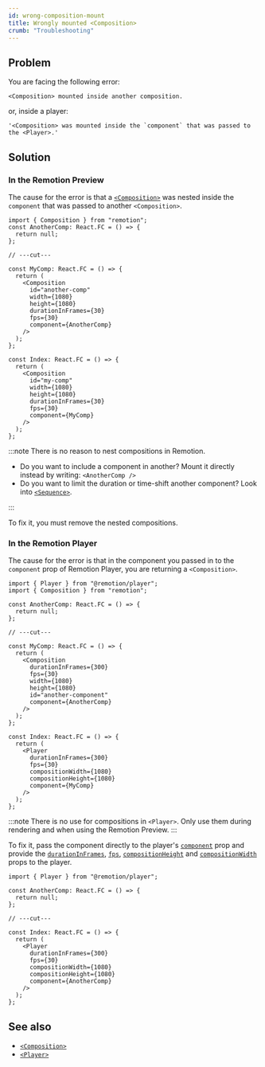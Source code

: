 ```yaml
---
id: wrong-composition-mount
title: Wrongly mounted <Composition>
crumb: "Troubleshooting"
---
```


## Problem

You are facing the following error:

```
<Composition> mounted inside another composition.
```

or, inside a player:

```
'<Composition> was mounted inside the `component` that was passed to the <Player>.'
```

## Solution

### In the Remotion Preview

The cause for the error is that a [`<Composition>`](/docs/composition) was nested inside the `component` that was passed to another `<Composition>`.

```tsx twoslash title="❌"
import { Composition } from "remotion";
const AnotherComp: React.FC = () => {
  return null;
};

// ---cut---

const MyComp: React.FC = () => {
  return (
    <Composition
      id="another-comp"
      width={1080}
      height={1080}
      durationInFrames={30}
      fps={30}
      component={AnotherComp}
    />
  );
};

const Index: React.FC = () => {
  return (
    <Composition
      id="my-comp"
      width={1080}
      height={1080}
      durationInFrames={30}
      fps={30}
      component={MyComp}
    />
  );
};
```

:::note
There is no reason to nest compositions in Remotion.

- Do you want to include a component in another? Mount it directly instead by writing: `<AnotherComp />`
- Do you want to limit the duration or time-shift another component? Look into [`<Sequence>`](/docs/sequence).

:::

To fix it, you must remove the nested compositions.

### In the Remotion Player

The cause for the error is that in the component you passed in to the `component` prop of Remotion Player, you are returning a `<Composition>`.

```tsx twoslash title="❌"
import { Player } from "@remotion/player";
import { Composition } from "remotion";

const AnotherComp: React.FC = () => {
  return null;
};

// ---cut---

const MyComp: React.FC = () => {
  return (
    <Composition
      durationInFrames={300}
      fps={30}
      width={1080}
      height={1080}
      id="another-component"
      component={AnotherComp}
    />
  );
};

const Index: React.FC = () => {
  return (
    <Player
      durationInFrames={300}
      fps={30}
      compositionWidth={1080}
      compositionHeight={1080}
      component={MyComp}
    />
  );
};
```

:::note
There is no use for compositions in `<Player>`. Only use them during rendering and when using the Remotion Preview.
:::

To fix it, pass the component directly to the player's [`component`](/docs/player/player#component) prop and provide the [`durationInFrames`](/docs/player/player#durationinframes), [`fps`](/docs/player/player#fps), [`compositionHeight`](/docs/player/player#compositionheight) and [`compositionWidth`](/docs/player/player#compositionwidth) props to the player.

```tsx twoslash title="✅"
import { Player } from "@remotion/player";

const AnotherComp: React.FC = () => {
  return null;
};

// ---cut---

const Index: React.FC = () => {
  return (
    <Player
      durationInFrames={300}
      fps={30}
      compositionWidth={1080}
      compositionHeight={1080}
      component={AnotherComp}
    />
  );
};
```

## See also

- [`<Composition>`](/docs/composition)
- [`<Player>`](/docs/player)
